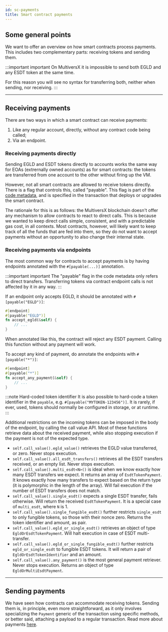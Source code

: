 ```yaml
---
id: sc-payments
title: Smart contract payments
---
```


[comment]: # (mx-abstract)

## Some general points

We want to offer an overview on how smart contracts process payments. This includes two complementary parts: receiving tokens and sending them.

:::important important
On MultiversX it is impossible to send both EGLD and any ESDT token at the same time.

For this reason you will see no syntax for transferring both, neither when sending, nor receiving.
:::

---

[comment]: # (mx-context-auto)

## Receiving payments

There are two ways in which a smart contract can receive payments:
1. Like any regular account, directly, without any contract code being called;
2. Via an endpoint.

[comment]: # (mx-context-auto)

### Receiving payments directly

Sending EGLD and ESDT tokens directly to accounts works the same way for EOAs (extrernally owned accounts) as for smart contracts: the tokens are transferred from one account to the other without firing up the VM.

However, not all smart contracts are allowed to receive tokens directly. There is a flag that controls this, called "payable". This flag is part of the [code metadata](/developers/data/code-metadata), and is specified in the transaction that deploys or upgrades the smart contract.

The rationale for this is as follows: the MultiversX blockchain doesn't offer any mechanism to allow contracts to react to direct calls. This is because we wanted to keep direct calls simple, consistent, and with a predictable gas cost, in all contexts. Most contracts, however, will likely want to keep track of all the funds that are fed into them, so they do not want to accept payments without an opportunity to also change their internal state.

[comment]: # (mx-context-auto)

### Receiving payments via endpoints

The most common way for contracts to accept payments is by having endpoints annotated with the `#[payable(...)]` annotation.

:::important important
The "payable" flag in the code metadata only refers to direct transfers. Transferring tokens via contract endpoint calls is not affected by it in any way.
:::

If an endpoint only accepts EGLD, it should be annotated with `#[payable("EGLD")]`:

```rust
#[endpoint]
#[payable("EGLD")]
fn accept_egld(&self) {
	// ...
}
```

When annotated like this, the contract will reject any ESDT payment. Calling this function without any payment will work.

To accept any kind of payment, do annotate the endpoints with `#[payable("*")]`:

```rust
#[endpoint]
#[payable("*")]
fn accept_any_payment(&self) {
	// ...
}
```

:::note Hard-coded token identifier
It is also possible to hard-code a token identifier in the `payable`, e.g. `#[payable("MYTOKEN-123456")]`. It is rarely, if ever, used, tokens should normally be configured in storage, or at runtime.
:::

Additional restrictions on the incoming tokens can be imposed in the body of the endpoint, by calling the call value API. Most of these functions retrieve data about the received payment, while also stopping execution if the payment is not of the expected type.
- `self.call_value().egld_value()` retrieves the EGLD value transferred, or zero. Never stops execution.
- `self.call_value().all_esdt_transfers()` retrieves all the ESDT transfers received, or an empty list. Never stops execution.
- `self.call_value().multi_esdt<N>()` is ideal when we know exactly how many ESDT transfers we expect. It returns an array of `EsdtTokenPayment`. It knows exactly how many transfers to expect based on the return type (it is polymorphic in the length of the array). Will fail execution if the number of ESDT transfers does not match.
- `self.call_value().single_esdt()` expects a single ESDT transfer, fails otherwise. Will return the received `EsdtTokenPayment`. It is a special case of `multi_esdt`, where `N` is 1.
- `self.call_value().single_fungible_esdt()` further restricts `single_esdt` to only fungible tokens, so those with their nonce zero. Returns the token identifier and amount, as pair.
- `self.call_value().egld_or_single_esdt()` retrieves an object of type `EgldOrEsdtTokenPayment`. Will halt execution in case of ESDT multi-transfer.
- `self.call_value().egld_or_single_fungible_esdt()` further restricts `egld_or_single_esdt` to fungible ESDT tokens. It will return a pair of `EgldOrEsdtTokenIdentifier` and an amount.
- `self.call_value().any_payment()` is the most general payment retriever. Never stops execution. Returns an object of type `EgldOrMultiEsdtPayment`.

---

[comment]: # (mx-context-auto)

## Sending payments

We have seen how contracts can accommodate receiving tokens. Sending them is, in principle, even more straightforward, as it only involves specializing the `Payment` generic of the transaction using specific methods, or better said, attaching a payload to a regular transaction. Read more about payments [here](../../developers/transactions/tx-payment).